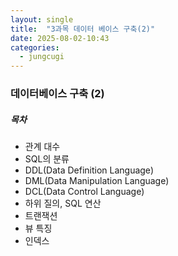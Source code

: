 ```yaml
---
layout: single
title:  "3과목 데이터 베이스 구축(2)"
date: 2025-08-02-10:43 
categories:
  - jungcugi
---
```


### 데이터베이스 구축 (2)

##### 목차

- 관계 대수
- SQL의 분류
- DDL(Data Definition Language)
- DML(Data Manipulation Language)
- DCL(Data Control Language)
- 하위 질의, SQL 연산
- 트랜잭션
- 뷰 특징
- 인덱스

#####

